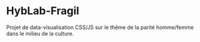 HybLab-Fragil
=============

Projet de data-visualisation CSS/JS sur le thême de la parité homme/femme dans le milieu de la culture.
